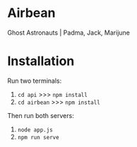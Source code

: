 # Airbean
Ghost Astronauts | Padma, Jack, Marijune

# Installation

Run two terminals:

1. `cd api` >>> `npm install`
2. `cd airbean` >>> `npm install`

Then run both servers:

1. `node app.js`
2. `npm run serve`